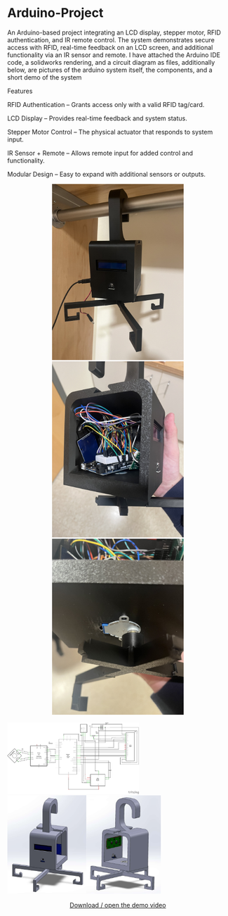 # Arduino-Project
An Arduino-based project integrating an LCD display, stepper motor, RFID authentication, and IR remote control. The system demonstrates secure access with RFID, real-time feedback on an LCD screen, and additional functionality via an IR sensor and remote. I have attached the Arduino IDE code, a solidworks rendering, and a circuit diagram as files, additionally below, are pictures of the arduino system itself, the components, and a short demo of the system

Features

RFID Authentication – Grants access only with a valid RFID tag/card.

LCD Display – Provides real-time feedback and system status.

Stepper Motor Control – The physical actuator that responds to system input.

IR Sensor + Remote – Allows remote input for added control and functionality.

Modular Design – Easy to expand with additional sensors or outputs.

<p align="center">
  <img src="Display1.jpg" alt="Display1" width="300"/>
  <img src="Display2.jpg" alt="Display2" width="300"/>
  <img src="Display3.jpg" alt="Display3" width="300"/>
</p>

<img src="Circuit Diagram.png" alt="Circuit Diagram" width="300"/>
<img src="SolidWorks Rendering.png" alt="SolidWorks Rendering" width="350"/>

<p align="center">
  <a href="Display Video.mp4">Download / open the demo video</a>
</p>
